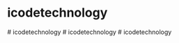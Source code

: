 # icodetechnology
#   i c o d e t e c h n o l o g y  
 #   i c o d e t e c h n o l o g y  
 #   i c o d e t e c h n o l o g y  
 